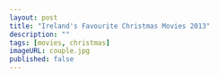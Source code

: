 ```yaml
---
layout: post
title: "Ireland's Favourite Christmas Movies 2013"
description: ""
tags: [movies, christmas]
imageURL: couple.jpg
published: false
---
```



